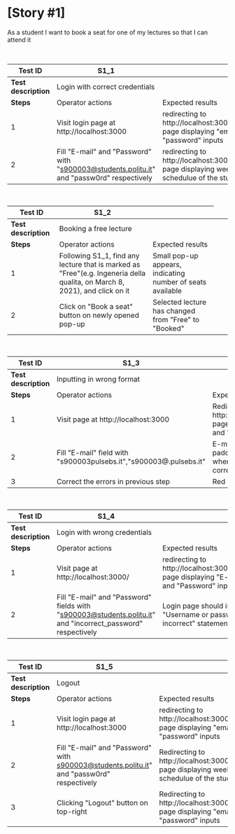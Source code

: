 # [Story #1]

As a student I want to book a seat for one of my lectures so that I can attend it

<br>

| Test ID | S1_1 |  |
| --- | --- | --- |
| **Test description** <td colspan=2> Login with correct credentials |
| **Steps** | Operator actions | Expected results |
| 1 | Visit login page at http://localhost:3000 | redirecting to http://localhost:3000/login page displaying "email" and "password" inputs |
| 2 | Fill "E-mail" and "Password" with "s900003@students.politu.it" and "passw0rd" respectively| redirecting to http://localhost:3000/calendar page displaying weekly schedulue of the student |

<br>

| Test ID | S1_2 |  |
| --- | --- | --- |
| **Test description** <td colspan=2> Booking a free lecture |
| **Steps** | Operator actions | Expected results |
| 1 | Following S1_1, find any lecture that is marked as "Free"(e.g. Ingeneria della qualita, on March 8, 2021), and click on it | Small pop-up appears, indicating number of seats available |
| 2 | Click on "Book a seat" button on newly opened pop-up| Selected lecture has changed from "Free" to "Booked" |





<br>

| Test ID | S1_3 |  |
| --- | --- | --- |
| **Test description** <td colspan=2> Inputting in wrong format |
| **Steps** | Operator actions | Expected results |
| 1 | Visit page at http://localhost:3000 | Redirecting to http://localhost:3000/login page displaying "email" and "password" inputs |
| 2 | Fill "E-mail" field with "s900003pulsebs.it","s900003@.pulsebs.it"  | E-mail field should be padded with red color and when hovered, tip for correcting error appears|
| 3 | Correct the errors in previous step  |Red paddings disappear|

<br>

| Test ID | S1_4 |  |
| --- | --- | --- |
| **Test description** <td colspan=2> Login with wrong credentials |
| **Steps** | Operator actions | Expected results |
| 1 | Visit page at http://localhost:3000/ | redirecting to http://localhost:3000/login page displaying "E-mail" and "Password" inputs | |
| 2 | Fill "E-mail" and "Password" fields with "s900003@students.politu.it" and "incorrect_password" respectively | Login page should issue "Username or password is incorrect" statement |


<br>


| Test ID | S1_5 |  |
| --- | --- | --- |
| **Test description** <td colspan=2> Logout |
| **Steps** | Operator actions | Expected results |
| 1 | Visit login page at http://localhost:3000 | redirecting to http://localhost:3000/login page displaying "email" and "password" inputs |
| 2 | Fill "E-mail" and "Password" with s900003@students.politu.it" and "passw0rd"  respectively| Redirecting to http://localhost:3000/calendar page displaying weekly schedulue of the student |
| 3 | Clicking "Logout" button on top-right| Redirecting to http://localhost:3000/login page displaying "email" and "password" inputs  |

